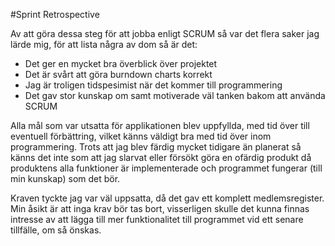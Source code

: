 #Sprint Retrospective

Av att göra dessa steg för att jobba enligt SCRUM så var det flera saker jag lärde mig,
för att lista några av dom så är det:
- Det ger en mycket bra överblick över projektet
- Det är svårt att göra burndown charts korrekt
- Jag är troligen tidspesimist när det kommer till programmering
- Det gav stor kunskap om samt motiverade väl tanken bakom att använda SCRUM

Alla mål som var utsatta för applikationen blev uppfyllda, med tid över till eventuell
förbättring, vilket känns väldigt bra med tid över inom programmering. Trots att jag
blev färdig mycket tidigare än planerat så känns det inte som att jag slarvat eller
försökt göra en ofärdig produkt då produktens alla funktioner är implementerade och 
programmet fungerar (till min kunskap) som det bör.

Kraven tyckte jag var väl uppsatta, då det gav ett komplett medlemsregister. Min åsikt
är att inga krav bör tas bort, visserligen skulle det kunna finnas intresse av att
lägga till mer funktionalitet till programmet vid ett senare tillfälle, om så önskas.

